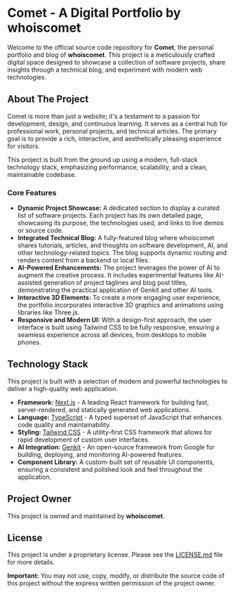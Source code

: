 # Comet - A Digital Portfolio by whoiscomet

Welcome to the official source code repository for **Comet**, the personal portfolio and blog of **whoiscomet**. This project is a meticulously crafted digital space designed to showcase a collection of software projects, share insights through a technical blog, and experiment with modern web technologies.

## About The Project

Comet is more than just a website; it's a testament to a passion for development, design, and continuous learning. It serves as a central hub for professional work, personal projects, and technical articles. The primary goal is to provide a rich, interactive, and aesthetically pleasing experience for visitors.

This project is built from the ground up using a modern, full-stack technology stack, emphasizing performance, scalability, and a clean, maintainable codebase.

### Core Features

*   **Dynamic Project Showcase:** A dedicated section to display a curated list of software projects. Each project has its own detailed page, showcasing its purpose, the technologies used, and links to live demos or source code.
*   **Integrated Technical Blog:** A fully-featured blog where whoiscomet shares tutorials, articles, and thoughts on software development, AI, and other technology-related topics. The blog supports dynamic routing and renders content from a backend or local files.
*   **AI-Powered Enhancements:** The project leverages the power of AI to augment the creative process. It includes experimental features like AI-assisted generation of project taglines and blog post titles, demonstrating the practical application of Genkit and other AI tools.
*   **Interactive 3D Elements:** To create a more engaging user experience, the portfolio incorporates interactive 3D graphics and animations using libraries like Three.js.
*   **Responsive and Modern UI:** With a design-first approach, the user interface is built using Tailwind CSS to be fully responsive, ensuring a seamless experience across all devices, from desktops to mobile phones.

## Technology Stack

This project is built with a selection of modern and powerful technologies to deliver a high-quality web application.

*   **Framework:** [Next.js](https://nextjs.org/) - A leading React framework for building fast, server-rendered, and statically generated web applications.
*   **Language:** [TypeScript](https://www.typescriptlang.org/) - A typed superset of JavaScript that enhances code quality and maintainability.
*   **Styling:** [Tailwind CSS](https://tailwindcss.com/) - A utility-first CSS framework that allows for rapid development of custom user interfaces.
*   **AI Integration:** [Genkit](https://firebase.google.com/docs/genkit) - An open-source framework from Google for building, deploying, and monitoring AI-powered features.
*   **Component Library:** A custom-built set of reusable UI components, ensuring a consistent and polished look and feel throughout the application.

## Project Owner

This project is owned and maintained by **whoiscomet**.

## License

This project is under a proprietary license. Please see the [LICENSE.md](licence.md) file for more details.

**Important:** You may not use, copy, modify, or distribute the source code of this project without the express written permission of the project owner.
